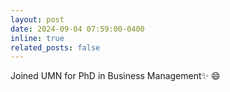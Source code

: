 ```yaml
---
layout: post
date: 2024-09-04 07:59:00-0400
inline: true
related_posts: false
---
```


Joined UMN for PhD in Business Management:sparkles: :smile:
